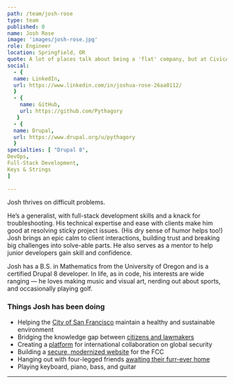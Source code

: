```yaml
---
path: /team/josh-rose
type: team
published: 0
name: Josh Rose
image: 'images/josh-rose.jpg'
role: Engineer
location: Springfield, OR
quote: A lot of places talk about being a 'flat' company, but at CivicActions it's real. Everyone can be a leader.
social: 
  - {
  name: LinkedIn,
  url: https://www.linkedin.com/in/joshua-rose-26aa0112/
  }
  - {
    name: GitHub,
    url: https://github.com/Pythagory
   }
  - {
  name: Drupal,
  url: https://www.drupal.org/u/pythagory
  }
specialties: [ "Drupal 8",
DevOps,
Full-Stack Development,
Keys & Strings
]
  
---
```

Josh thrives on difficult problems.

He’s a generalist, with full-stack development skills and a knack for troubleshooting. His technical expertise and ease with clients make him good at resolving sticky project issues. (His dry sense of humor helps too!) Josh brings an epic calm to client interactions, building trust and breaking big challenges into solve-able parts. He also serves as a mentor to help junior developers gain skill and confidence.

Josh has a B.S. in Mathematics from the University of Oregon and is a certified Drupal 8 developer. In life, as in code, his interests are wide ranging — he loves making music and visual art, nerding out about sports, and occasionally playing golf.

### Things Josh has been doing
* Helping the [City of San Francisco](https://sfenvironment.org/) maintain a healthy and sustainable environment 
* Bridging the knowledge gap between [citizens and lawmakers](https://civicactions.com/case-study/digital-democracy)
* Creating a [platform](https://civicactions.com/case-study/globalnet) for international collaboration on global security
* Building a [secure, modernized website](https://civicactions.com/case-study/fcc) for the FCC
* Hanging out with four-legged friends [awaiting their furr-ever home](https://www.green-hill.org/)
* Playing keyboard, piano, bass, and guitar

-------------------------------
